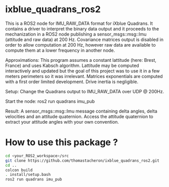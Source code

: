 # ixblue_quadrans_ros2
This is a ROS2 node for IMU_RAW_DATA format for iXblue Quadrans. It contains a driver to interpret the binary data output and it proceeds to the mechanization in a ROS2 node publishing a sensor_msgs::msg::Imu (attitude and raw data) at 200 Hz. Covariance matrices output is disabled in order to allow computation at 200 Hz, however raw data are available to compute them at a lower frequency in another node.

Approximations:
This program assumes a constant lattitude (here: Brest, France) and uses Kabsch algorithm. Lattitude may be computed interactively and updated but the goal of this project was to use it in a few meters perimeters so it was irrelevant.
Matrices exponentials are computed with a first order limited development.
Drive inertia is negligible.

Setup:
Change the Quadrans output to IMU_RAW_DATA over UDP @ 200Hz.

Start the node:
ros2 run quadrans imu_pub

Result:
A sensor_msgs::msg::Imu message containing delta angles, delta velocities and an attitude quaternion.
Access the attitude quaternion to extract your attitude angles with your own convention.

# How to use this package ?

```bash
cd <your_ROS2_workspace>/src
git clone https://github.com/thomastacheron/ixblue_quadrans_ros2.git
cd ..
colcon build
. install/setup.bash
ros2 run quadrans imu_pub
```
